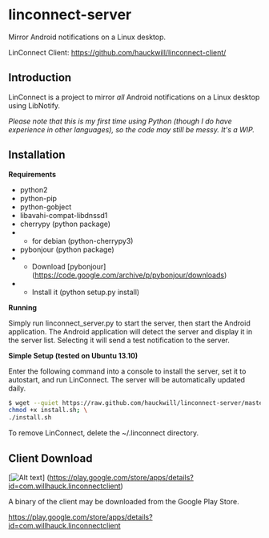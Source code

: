 linconnect-server
=================

Mirror Android notifications on a Linux desktop.

LinConnect Client: https://github.com/hauckwill/linconnect-client/

Introduction
------------
LinConnect is a project to mirror *all* Android notifications on a Linux desktop using LibNotify.

*Please note that this is my first time using Python (though I do have experience in other languages), so the code may still be messy. It's a WIP.*

Installation
------------

**Requirements**

* python2
* python-pip
* python-gobject
* libavahi-compat-libdnssd1
* cherrypy (python package)
* * for debian (python-cherrypy3)
* pybonjour (python package)
* * Download [pybonjour] (https://code.google.com/archive/p/pybonjour/downloads)
* * Install it (python setup.py install)

**Running**

Simply run linconnect_server.py to start the server, then start the Android application. The Android application will detect the server and display it in the server list. Selecting it will send a test notification to the server.

**Simple Setup (tested on Ubuntu 13.10)**

Enter the following command into a console to install the server, set it to autostart, and run LinConnect. The server will be automatically updated daily.

```bash
$ wget --quiet https://raw.github.com/hauckwill/linconnect-server/master/LinConnectServer/install.sh; \
chmod +x install.sh; \
./install.sh
```

To remove LinConnect, delete the ~/.linconnect directory.
        
Client Download
---------------

[![Alt text](https://www.gstatic.com/android/market_images/web/play_one_bar_logo_2x.png "linconnect-client on Google Play")] (https://play.google.com/store/apps/details?id=com.willhauck.linconnectclient)

A binary of the client may be downloaded from the Google Play Store.

https://play.google.com/store/apps/details?id=com.willhauck.linconnectclient
